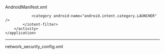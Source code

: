 AndroidManifest.xml

<!-- Notice this line:  android:networkSecurityConfig="@xml/network_security_config"  --> 

<application
        android:name=".MarvelApplication"
        android:allowBackup="true"
        android:icon="@mipmap/ic_launcher"
        android:label="@string/app_name"
        android:roundIcon="@mipmap/ic_launcher_round"
        android:supportsRtl="true"
        android:networkSecurityConfig="@xml/network_security_config"
        android:theme="@style/Theme.MarvelApp">
        <activity android:name=".MainActivity">
            <intent-filter>
                <action android:name="android.intent.action.MAIN" />

                <category android:name="android.intent.category.LAUNCHER" />
            </intent-filter>
        </activity>
    </application>

--------------------------------------------------------

network_security_config.xml

<?xml version="1.0" encoding="utf-8"?>
<network-security-config>
    <base-config cleartextTrafficPermitted="true" />
</network-security-config>

